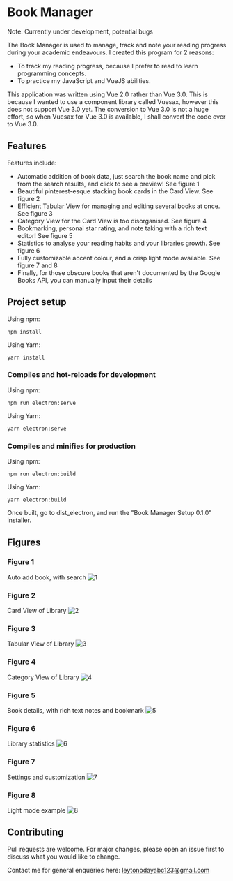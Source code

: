 # Book Manager

Note: Currently under development, potential bugs

The Book Manager is used to manage, track and note your reading progress during your academic endeavours. I created this program for 
2 reasons:
- To track my reading progress, because I prefer to read to learn programming concepts. 
- To practice my JavaScript and VueJS abilities. 

This application was written using Vue 2.0 rather than Vue 3.0. This is 
because I wanted to use a component library called Vuesax, however this does not support Vue 3.0 yet. The conversion to Vue 3.0
is not a huge effort, so when Vuesax for Vue 3.0 is available, I shall convert the code over to Vue 3.0. 

## Features
Features include:
- Automatic addition of book data, just search the book name and pick from the search results, and click to see a preview! See figure 1
- Beautiful pinterest-esque stacking book cards in the Card View. See figure 2
- Efficient Tabular View for managing and editing several books at once. See figure 3
- Category View for the Card View is too disorganised. See figure 4
- Bookmarking, personal star rating, and note taking with a rich text editor! See figure 5
- Statistics to analyse your reading habits and your libraries growth. See figure 6
- Fully customizable accent colour, and a crisp light mode available. See figure 7 and 8
- Finally, for those obscure books that aren't documented by the Google Books API, you can manually input their details

## Project setup
Using npm:
```
npm install
```
Using Yarn:
```
yarn install
```

### Compiles and hot-reloads for development
Using npm:
```
npm run electron:serve
```
Using Yarn:
```
yarn electron:serve
```

### Compiles and minifies for production
Using npm:
```
npm run electron:build
```
Using Yarn:
```
yarn electron:build
```

Once built, go to dist_electron, and run the "Book Manager Setup 0.1.0" installer. 

## Figures

### Figure 1
Auto add book, with search 
![1](https://user-images.githubusercontent.com/36010516/152333241-276442c4-e24f-4cff-b724-b761eb9306d0.png)

### Figure 2
Card View of Library
![2](https://user-images.githubusercontent.com/36010516/152333249-3d73cedd-d48e-4c5b-9b9e-92e51e2709dc.png)

### Figure 3
Tabular View of Library
![3](https://user-images.githubusercontent.com/36010516/152333262-7c1eaf1c-5cf8-4860-8ad9-a4ca1628082c.png)

### Figure 4
Category View of Library
![4](https://user-images.githubusercontent.com/36010516/152333346-aabf28bf-7f7b-4b59-bba9-304a06a8b6c1.png)

### Figure 5
Book details, with rich text notes and bookmark
![5](https://user-images.githubusercontent.com/36010516/152333349-90c9fbb5-a542-4eff-a4d8-6c8545154b81.png)

### Figure 6
Library statistics
![6](https://user-images.githubusercontent.com/36010516/152333360-7147142e-e24a-4bd7-8dd3-5591eb6cacfc.png)

### Figure 7
Settings and customization
![7](https://user-images.githubusercontent.com/36010516/152333365-72545516-14f0-4efd-bfe2-26e38a224d9c.png)

### Figure 8
Light mode example
![8](https://user-images.githubusercontent.com/36010516/152333373-89c5d12a-cc56-4fb6-b581-2f528331a49d.png)


## Contributing
Pull requests are welcome. For major changes, please open an issue first to discuss what you would like to change.

Contact me for general enqueries here: leytonodayabc123@gmail.com
